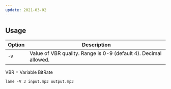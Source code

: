 ```yaml
---
update: 2021-03-02
---
```


## Usage

| Option | Description |
| --- | --- |
| `-V` | Value of VBR quality. Range is 0-9 (default 4). Decimal allowed. |

VBR = Variable BitRate

```shell
lame -V 3 input.mp3 output.mp3
```
